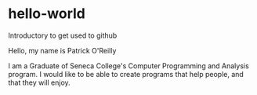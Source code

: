 # hello-world
Introductory to get used to github

Hello, my name is Patrick O'Reilly

I am a Graduate of Seneca College's Computer Programming and Analysis program.
I would like to be able to create programs that help people, and that they will enjoy.
